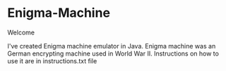 # Enigma-Machine
Welcome

I've created Enigma machine emulator in Java. 
Enigma machine was an German encrypting machine used in World War II.
Instructions on how to use it are in instructions.txt file
